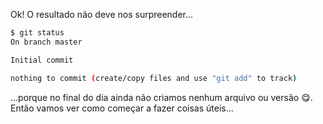Ok! O resultado não deve nos surpreender...

```bash
$ git status
On branch master

Initial commit

nothing to commit (create/copy files and use "git add" to track)
```
...porque no final do dia ainda não criamos nenhum arquivo ou versão :yum:. Então vamos ver como começar a fazer coisas úteis...
